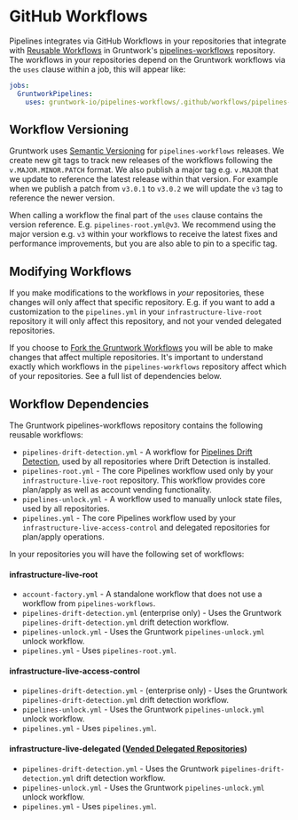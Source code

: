 # GitHub Workflows

Pipelines integrates via GitHub Workflows in your repositories that integrate with [Reusable Workflows](https://docs.github.com/en/actions/sharing-automations/reusing-workflows) in Gruntwork's [pipelines-workflows](https://github.com/gruntwork-io/pipelines-workflows) repository. The workflows in your repositories depend on the Gruntwork workflows via the `uses` clause within a job, this will appear like:

```yml
jobs:
  GruntworkPipelines:
    uses: gruntwork-io/pipelines-workflows/.github/workflows/pipelines-root.yml@v3
```

## Workflow Versioning

Gruntwork uses [Semantic Versioning](https://semver.org/) for `pipelines-workflows` releases. We create new git tags to track new releases of the workflows following the `v.MAJOR.MINOR.PATCH` format. We also publish a major tag e.g. `v.MAJOR` that we update to reference the latest release within that version. For example when we publish a patch from `v3.0.1` to `v3.0.2` we will update the `v3` tag to reference the newer version.

When calling a workflow the final part of the `uses` clause contains the version reference. E.g. `pipelines-root.yml@v3`. We recommend using the major version e.g. `v3` within your workflows to receive the latest fixes and performance improvements, but you are also able to pin to a specific tag.

## Modifying Workflows

If you make modifications to the workflows in _your_ repositories, these changes will only affect that specific repository. E.g. if you want to add a customization to the `pipelines.yml` in your `infrastructure-live-root` repository it will only affect this repository, and not your vended delegated repositories.

If you choose to [Fork the Gruntwork Workflows](https://docs.gruntwork.io/2.0/docs/pipelines/guides/extending-pipelines#extend-the-github-actions-workflow) you will be able to make changes that affect multiple repositories. It's important to understand exactly which workflows in the `pipelines-workflows` repository affect which of your repositories. See a full list of dependencies below.

## Workflow Dependencies

The Gruntwork pipelines-workflows repository contains the following reusable workflows:

- `pipelines-drift-detection.yml` - A workflow for [Pipelines Drift Detection](/2.0/docs/pipelines/concepts/drift-detection), used by all repositories where Drift Detection is installed.
- `pipelines-root.yml` - The core Pipelines workflow used only by your `infrastructure-live-root` repository. This workflow provides core plan/apply as well as account vending functionality.
- `pipelines-unlock.yml` - A workflow used to manually unlock state files, used by all repositories.
- `pipelines.yml` - The core Pipelines workflow used by your `infrastructure-live-access-control` and delegated repositories for plan/apply operations.


In your repositories you will have the following set of workflows:

#### infrastructure-live-root

- `account-factory.yml` - A standalone workflow that does not use a workflow from `pipelines-workflows`.
- `pipelines-drift-detection.yml` (enterprise only) - Uses the Gruntwork `pipelines-drift-detection.yml` drift detection workflow.
- `pipelines-unlock.yml` - Uses the Gruntwork `pipelines-unlock.yml` unlock workflow.
- `pipelines.yml` - Uses `pipelines-root.yml`.

#### infrastructure-live-access-control

- `pipelines-drift-detection.yml` - (enterprise only) - Uses the Gruntwork `pipelines-drift-detection.yml` drift detection workflow.
- `pipelines-unlock.yml` - Uses the Gruntwork `pipelines-unlock.yml` unlock workflow.
- `pipelines.yml` - Uses `pipelines.yml`.

#### infrastructure-live-delegated ([Vended Delegated Repositories](/2.0/docs/accountfactory/guides/delegated-repositories))

- `pipelines-drift-detection.yml` - Uses the Gruntwork `pipelines-drift-detection.yml` drift detection workflow.
- `pipelines-unlock.yml` - Uses the Gruntwork `pipelines-unlock.yml` unlock workflow.
- `pipelines.yml` - Uses `pipelines.yml`.


